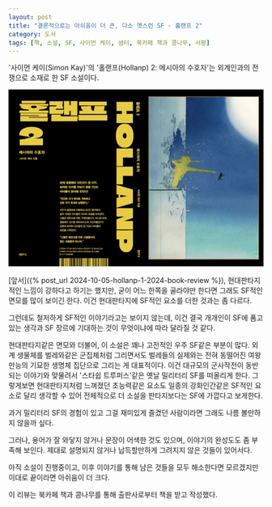 ```yaml
---
layout: post
title: "결론적으로는 아쉬움이 더 큰, 다소 옛스런 SF - 홀랜프 2"
category: 도서
tags: [책, 소설, SF, 사이먼 케이, 샘터, 북카페 책과 콩나무, 서평]
---
```


'사이먼 케이(Simon Kay)'의
'홀랜프(Hollanp) 2: 메시아의 수호자'는
외계인과의 전쟁으로 소재로 한 SF 소설이다.

![표지](/images/book/hollanp-2-2024-book.jpg)

[앞서]({% post_url 2024-10-05-hollanp-1-2024-book-review %}), 현대판타지적인 느낌이 강하다고 하기는 했지만,
굳이 어느 한쪽을 골라야만 한다면 그래도 SF적인 면모를 많이 보이긴 한다.
이건 현대판타지에 SF적인 요소를 더한 것과는 좀 다르다.

그런데도 철저하게 SF적인 이야기라고는 보이지 않는데,
이건 결국 개개인이 SF에 품고있는 생각과
SF 장르에 기대하는 것이 무엇이냐에 따라 달라질 것 같다.

현대판타지같은 면모와 더불어,
이 소설은 꽤나 고전적인 우주 SF같은 부분이 많다.
외계 생물체를 벌레와같은 군집체처럼 그리면서도
벌레들의 실제와는 전혀 동떨어진 여왕만능의 기묘한 생명체 집단으로 그리는 게 대표적이다.
이건 대규모의 군사작전이 동반되는 이야기와 맞물려서
'스타쉽 트루퍼스'같은 옛날 밀리터리 SF를 떠올리게 한다.
그렇게보면 현대판타지처럼 느껴졌던 초능력같은 요소도
일종의 강화인간같은 SF적인 요소로 달리 생각할 수 있어
전체적으로 더 소설을 판타지보다는 SF에 가깝다고 보게한다.

과거 밀리터리 SF의 경험이 있고
그걸 재미있게 즐겼던 사람이라면 그래도 나름 볼만하지 않을까 싶다.

그러나, 용어가 잘 와닿지 않거나 문장이 어색한 것도 있으며,
이야기의 완성도도 좀 부족해 보인다.
제대로 설명되지 않거나 납득할만하게 그려지지 않은 것들이 있어서다.

아직 소설이 진행중이고,
이후 이야기를 통해 남은 것들을 모두 해소한다면 모르겠지만
이대로 끝이라면 아쉬움이 더 크다.



<div class="im im-info">
이 리뷰는 북카페 책과 콩나무를 통해 출판사로부터 책을 받고 작성했다.
</div>

